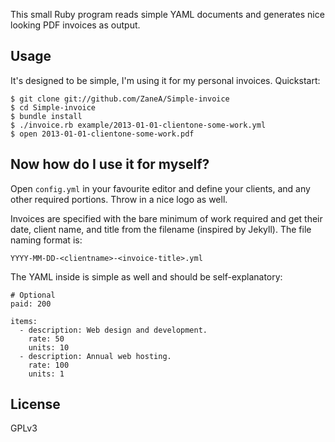 This small Ruby program reads simple YAML documents and generates nice looking PDF invoices as output.

Usage
---

It's designed to be simple, I'm using it for my personal invoices. Quickstart:

    $ git clone git://github.com/ZaneA/Simple-invoice
    $ cd Simple-invoice
    $ bundle install
    $ ./invoice.rb example/2013-01-01-clientone-some-work.yml
    $ open 2013-01-01-clientone-some-work.pdf

Now how do I use it for myself?
---

Open `config.yml` in your favourite editor and define your clients, and any other required portions. Throw in a nice logo as well.

Invoices are specified with the bare minimum of work required and get their date, client name, and title from the filename (inspired by Jekyll). The file naming format is:

    YYYY-MM-DD-<clientname>-<invoice-title>.yml

The YAML inside is simple as well and should be self-explanatory:

    # Optional
    paid: 200

    items:
      - description: Web design and development.
        rate: 50
        units: 10
      - description: Annual web hosting.
        rate: 100
        units: 1

License
---

GPLv3
